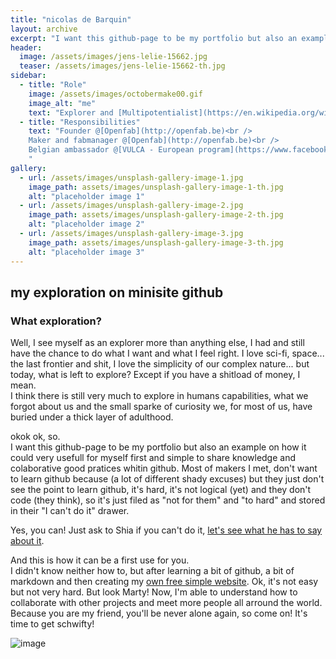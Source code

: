 ```yaml
---
title: "nicolas de Barquin"
layout: archive
excerpt: "I want this github-page to be my portfolio but also an example on how awesomely usefull github can be."
header:
  image: /assets/images/jens-lelie-15662.jpg
  teaser: /assets/images/jens-lelie-15662-th.jpg
sidebar:
  - title: "Role"
    image: /assets/images/octobermake00.gif
    image_alt: "me"
    text: "Explorer and [Multipotentialist](https://en.wikipedia.org/wiki/Multipotentiality)"
  - title: "Responsibilities"
    text: "Founder @[Openfab](http://openfab.be)<br />
    Maker and fabmanager @[Openfab](http://openfab.be)<br />
    Belgian ambassador @[VULCA - European program](https://www.facebook.com/vulcaeuropeanprogram/)<br />
    "
gallery:
  - url: /assets/images/unsplash-gallery-image-1.jpg
    image_path: assets/images/unsplash-gallery-image-1-th.jpg
    alt: "placeholder image 1"
  - url: /assets/images/unsplash-gallery-image-2.jpg
    image_path: assets/images/unsplash-gallery-image-2-th.jpg
    alt: "placeholder image 2"
  - url: /assets/images/unsplash-gallery-image-3.jpg
    image_path: assets/images/unsplash-gallery-image-3-th.jpg
    alt: "placeholder image 3"
---
```


## my exploration on minisite github
### What exploration?

Well, I see myself as an explorer more than anything else, I had and still have the chance to do what I want and what I feel right.
I love sci-fi, space... the last frontier and shit, I love the simplicity of our complex nature... but today, what is left to explore? Except if you have a shitload of money, I mean.  
I think there is still very much to explore in humans capabilities, what we forgot about us and the small sparke of curiosity we, for most of us, have buried under a thick layer of adulthood.

okok ok, so.  
I want this github-page to be my portfolio but also an example on how it could very usefull for myself first and simple to share knowledge and colaborative good pratices whitin github.
Most of makers I met, don't want to learn github because (a lot of different shady excuses) but they just don't see the point to learn github, it's hard, it's not logical (yet) and they don't code (they think), so it's just filed as "not for them" and "to hard" and stored in their "I can't do it" drawer.  

Yes, you can! Just ask to Shia if you can't do it, [let's see what he has to say about it](https://www.youtube.com/watch?v=-NRaUjbZuOY).  

And this is how it can be a first use for you.   
I didn't know neither how to, but after learning a bit of github, a bit of markdown and then creating my [own free simple website](https://nicolasdb.github.io/post/nicolas-first-post). Ok, it's not easy but not very hard. But look Marty! Now, I'm able to understand how to collaborate with other projects and meet more people all arround the world. Because you are my friend, you'll be never alone again, so come on! It's time to get schwifty!   

![image](https://user-images.githubusercontent.com/12049360/32323816-861f4b74-bfc9-11e7-9795-781b90381454.png)
